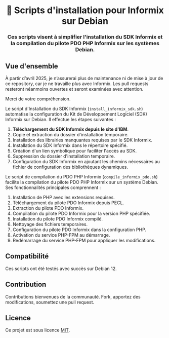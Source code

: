 <h1 align="center">🐧 Scripts d'installation pour Informix sur Debian</h1>
<h3 align="center">Ces scripts visent à simplifier l'installation du SDK Informix et la compilation du pilote PDO PHP Informix sur les systèmes Debian.</h3>

## Vue d'ensemble

À partir d’avril 2025, je n’assurerai plus de maintenance ni de mise à jour de ce repository, car je ne travaille plus avec Informix.
Les pull requests resteront néanmoins ouvertes et seront examinées avec attention.

Merci de votre compréhension.

Le script d'Installation du SDK Informix (`install_informix_sdk.sh`) automatise la configuration du Kit de Développement Logiciel (SDK) Informix sur Debian. Il effectue les étapes suivantes :

1. **Téléchargement du SDK Informix depuis le site d'IBM**.
2. Copie et extraction du dossier d'installation temporaire.
3. Installation des librairies manquantes requises par le SDK Informix.
4. Installation du SDK Informix dans le répertoire spécifié.
5. Création d'un lien symbolique pour faciliter l'accès au SDK.
6. Suppression du dossier d'installation temporaire.
7. Configuration du SDK Informix en ajoutant les chemins nécessaires au fichier de configuration des bibliothèques dynamiques.

Le script de compilation du PDO PHP Informix (`compile_informix_pdo.sh`) facilite la compilation du pilote PDO PHP Informix sur un système Debian. Ses fonctionnalités principales comprennent :

1. Installation de PHP avec les extensions requises.
2. Téléchargement du pilote PDO Informix depuis PECL.
3. Extraction du pilote PDO Informix.
4. Compilation du pilote PDO Informix pour la version PHP spécifiée.
5. Installation du pilote PDO Informix compilé.
6. Nettoyage des fichiers temporaires.
7. Configuration du pilote PDO Informix dans la configuration PHP.
8. Activation du service PHP-FPM au démarrage.
9. Redémarrage du service PHP-FPM pour appliquer les modifications.

## Compatibilité

Ces scripts ont été testés avec succès sur Debian 12.

## Contribution

Contributions bienvenues de la communauté. Fork, apportez des modifications, soumettez une pull request.

## Licence

Ce projet est sous licence [MIT](LICENSE).